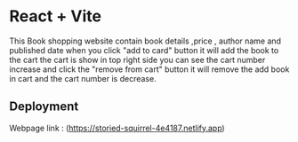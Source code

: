 # React + Vite

This  Book shopping website  contain book details ,price , author name and published date when you click "add to card" button it will add the book to the cart the cart is show in top right side you can see the cart number increase and click the "remove from cart" button it will remove the add book in cart and the cart number is decrease.

## Deployment
Webpage link : 
(https://storied-squirrel-4e4187.netlify.app)
